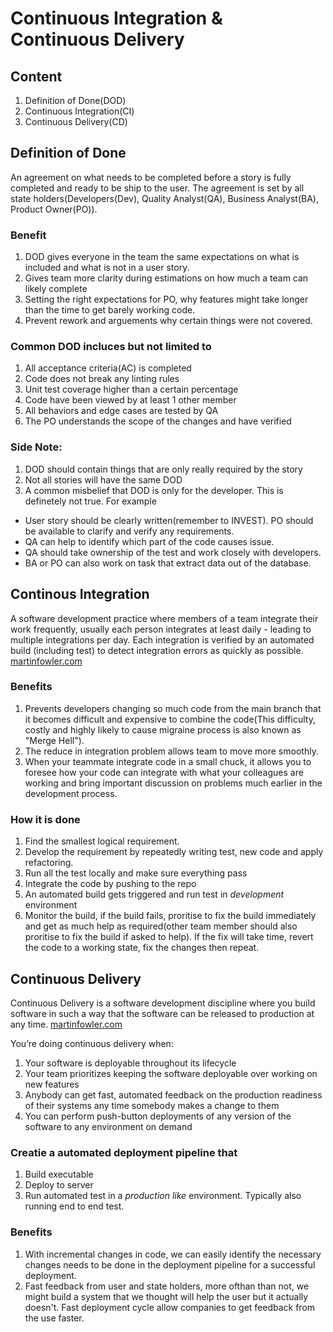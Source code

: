 # Continuous Integration & Continuous Delivery

## Content

1. Definition of Done(DOD)
2. Continuous Integration(CI)
3. Continuous Delivery(CD)

## Definition of Done

An agreement on what needs to be completed before a story is fully completed and ready to be ship to the user. The agreement is set by all state holders(Developers(Dev), Quality Analyst(QA), Business Analyst(BA), Product Owner(PO)).

### Benefit

1. DOD gives everyone in the team the same expectations on what is included and what is not in a user story.
2. Gives team more clarity during estimations on how much a team can likely complete
3. Setting the right expectations for PO, why features might take longer than the time to get barely working code.
4. Prevent rework and arguements why certain things were not covered.

### Common DOD incluces but not limited to

1. All acceptance criteria(AC) is completed
2. Code does not break any linting rules
3. Unit test coverage higher than a certain percentage
4. Code have been viewed by at least 1 other member
5. All behaviors and edge cases are tested by QA
6. The PO understands the scope of the changes and have verified

### Side Note:

1. DOD should contain things that are only really required by the story
2. Not all stories will have the same DOD
3. A common misbelief that DOD is only for the developer. This is definetely not true.
   For example

- User story should be clearly written(remember to INVEST). PO should be available to clarify and verify any requirements.
- QA can help to identify which part of the code causes issue.
- QA should take ownership of the test and work closely with developers.
- BA or PO can also work on task that extract data out of the database.

## Continous Integration

A software development practice where members of a team integrate their work frequently, usually each person integrates at least daily - leading to multiple integrations per day. Each integration is verified by an automated build (including test) to detect integration errors as quickly as possible. [martinfowler.com](https://martinfowler.com/articles/continuousIntegration.html)

### Benefits

1. Prevents developers changing so much code from the main branch that it becomes difficult and expensive to combine the code(This difficulty, costly and highly likely to cause migraine process is also known as "Merge Hell").
2. The reduce in integration problem allows team to move more smoothly.
3. When your teammate integrate code in a small chuck, it allows you to foresee how your code can integrate with what your colleagues are working and bring important discussion on problems much earlier in the development process.

### How it is done

1. Find the smallest logical requirement.
2. Develop the requirement by repeatedly writing test, new code and apply refactoring.
3. Run all the test locally and make sure everything pass
4. Integrate the code by pushing to the repo
5. An automated build gets triggered and run test in _development_ environment
6. Monitor the build, if the build fails, proritise to fix the build immediately and get as much help as required(other team member should also proritise to fix the build if asked to help). If the fix will take time, revert the code to a working state, fix the changes then repeat.

## Continuous Delivery

Continuous Delivery is a software development discipline where you build software in such a way that the software can be released to production at any time. [martinfowler.com](https://www.martinfowler.com/bliki/ContinuousDelivery.html)

You’re doing continuous delivery when:

1. Your software is deployable throughout its lifecycle
2. Your team prioritizes keeping the software deployable over working on new features
3. Anybody can get fast, automated feedback on the production readiness of their systems any time somebody makes a change to them
4. You can perform push-button deployments of any version of the software to any environment on demand

### Creatie a automated deployment pipeline that

1. Build executable
2. Deploy to server
3. Run automated test in a _production like_ environment. Typically also running end to end test.

### Benefits

1. With incremental changes in code, we can easily identify the necessary changes needs to be done in the deployment pipeline for a successful deployment.
2. Fast feedback from user and state holders, more ofthan than not, we might build a system that we thought will help the user but it actually doesn't. Fast deployment cycle allow companies to get feedback from the use faster.
